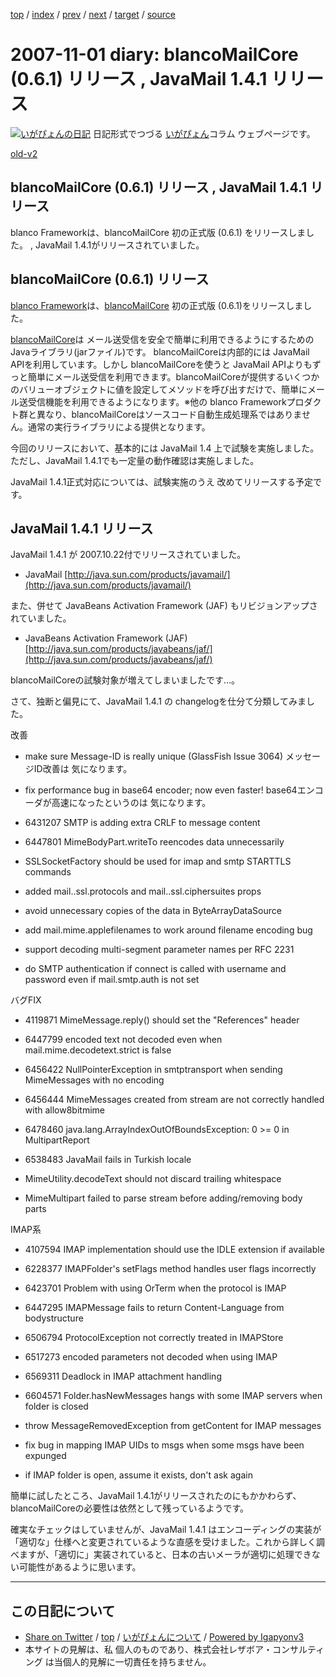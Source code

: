 [top](../index.html) 
 / [index](index.html) 
 / [prev](ig071030.html) 
 / [next](ig071105.html) 
 / [target](https://www.igapyon.jp/igapyon/diary/2007/ig071101.html) 
 / [source](https://github.com/igapyon/diary/blob/master/2007/ig071101.src.md) 

2007-11-01 diary: blancoMailCore (0.6.1) リリース , JavaMail 1.4.1 リリース
=====================================================================================================
[![いがぴょんの日記](https://www.igapyon.jp/igapyon/diary/images/iga200306s.jpg "いがぴょん")](https://www.igapyon.jp/igapyon/diary/memo/memoigapyon.html) 日記形式でつづる [いがぴょん](https://www.igapyon.jp/igapyon/diary/memo/memoigapyon.html)コラム ウェブページです。

[old-v2](ig071101-orig.html)

## blancoMailCore (0.6.1) リリース , JavaMail 1.4.1 リリース

blanco Frameworkは、blancoMailCore 初の正式版 (0.6.1) をリリースしました。 , JavaMail 1.4.1がリリースされていました。


## blancoMailCore (0.6.1) リリース

[blanco Framework](http://www.igapyon.jp/blanco/blanco.ja.html)は、[blancoMailCore](http://www.igapyon.jp/blanco/blancomailcore.html) 初の正式版 (0.6.1)をリリースしました。

[blancoMailCore](http://www.igapyon.jp/blanco/blancomailcore.html)は メール送受信を安全で簡単に利用できるようにするためのJavaライブラリ(jarファイル)です。
blancoMailCoreは内部的には JavaMail APIを利用しています。しかし blancoMailCoreを使うと JavaMail APIよりもずっと簡単にメール送受信を利用できます。blancoMailCoreが提供するいくつかのバリューオブジェクトに値を設定してメソッドを呼び出すだけで、簡単にメール送受信機能を利用できるようになります。※他の blanco Frameworkプロダクト群と異なり、blancoMailCoreはソースコード自動生成処理系ではありません。通常の実行ライブラリによる提供となります。

今回のリリースにおいて、基本的には JavaMail 1.4 上で試験を実施しました。ただし、JavaMail 1.4.1でも一定量の動作確認は実施しました。

JavaMail 1.4.1正式対応については、試験実施のうえ 改めてリリースする予定です。

## JavaMail 1.4.1 リリース

JavaMail 1.4.1 が 2007.10.22付でリリースされていました。

* JavaMail
  [http://java.sun.com/products/javamail/](http://java.sun.com/products/javamail/)

また、併せて JavaBeans Activation Framework (JAF) もリビジョンアップされていました。

* JavaBeans Activation Framework (JAF)
  [http://java.sun.com/products/javabeans/jaf/](http://java.sun.com/products/javabeans/jaf/)

blancoMailCoreの試験対象が増えてしまいましたです…。

さて、独断と偏見にて、JavaMail 1.4.1 の changelogを仕分て分類してみました。

改善

* <no id> make sure Message-ID is really unique (GlassFish Issue 3064)
  メッセージID改善は 気になります。
  
* <no id> fix performance bug in base64 encoder; now even faster!
  base64エンコーダが高速になったというのは 気になります。
  
* 6431207 SMTP is adding extra CRLF to message content
  
* 6447801 MimeBodyPart.writeTo reencodes data unnecessarily
  
* <no id> SSLSocketFactory should be used for imap and smtp STARTTLS
  commands
  
* <no id> added mail.<prot>.ssl.protocols and mail.<prot>.ssl.ciphersuites props
  
* <no id> avoid unnecessary copies of the data in ByteArrayDataSource
  
* <no id> add mail.mime.applefilenames to work around filename encoding bug
  
* <no id> support decoding multi-segment parameter names per RFC 2231
  
* <no id> do SMTP authentication if connect is called with username and password even if mail.smtp.auth is not set

バグFIX

* 4119871 MimeMessage.reply() should set the "References" header
  
* 6447799 encoded text not decoded even when mail.mime.decodetext.strict is false
  
* 6456422 NullPointerException in smtptransport when sending MimeMessages
  with no encoding
  
* 6456444 MimeMessages created from stream are not correctly handled with allow8bitmime
  
* 6478460 java.lang.ArrayIndexOutOfBoundsException: 0 >= 0 in MultipartReport
  
* 6538483 JavaMail fails in Turkish locale
  
* <no id> MimeUtility.decodeText should not discard trailing whitespace
  
* <no id> MimeMultipart failed to parse stream before adding/removing body parts

IMAP系

* 4107594  IMAP implementation should use the IDLE extension if available
  
* 6228377  IMAPFolder's setFlags method handles user flags incorrectly
  
* 6423701 Problem with using OrTerm when the protocol is IMAP
  
* 6447295 IMAPMessage fails to return Content-Language from bodystructure
  
* 6506794 ProtocolException not correctly treated in IMAPStore
  
* 6517273 encoded parameters not decoded when using IMAP
  
* 6569311 Deadlock in IMAP attachment handling
  
* 6604571 Folder.hasNewMessages hangs with some IMAP servers when folder is closed
  
* <no id> throw MessageRemovedException from getContent for IMAP messages
  
* <no id> fix bug in mapping IMAP UIDs to msgs when some msgs have been expunged
  
* <no id> if IMAP folder is open, assume it exists, don't ask again

簡単に試したところ、JavaMail 1.4.1がリリースされたのにもかかわらず、blancoMailCoreの必要性は依然として残っているようです。

確実なチェックはしていませんが、JavaMail 1.4.1 はエンコーディングの実装が「適切な」仕様へと変更されているような直感を受けました。これから詳しく調べますが、「適切に」実装されていると、日本の古いメーラが適切に処理できない可能性があるように思います。


----------------------------------------------------------------------------------------------------

## この日記について

* [Share on Twitter](https://twitter.com/intent/tweet?hashtags=igapyon%2Cdiary%2C%E3%81%84%E3%81%8C%E3%81%B4%E3%82%87%E3%82%93&text=blancoMailCore+%280.6.1%29+%E3%83%AA%E3%83%AA%E3%83%BC%E3%82%B9+%2C+JavaMail+1.4.1+%E3%83%AA%E3%83%AA%E3%83%BC%E3%82%B9&url=https%3A%2F%2Fwww.igapyon.jp%2Figapyon%2Fdiary%2F2007%2Fig071101.html) / [top](../index.html) / [いがぴょんについて](https://www.igapyon.jp/igapyon/diary/memo/memoigapyon.html) / [Powered by Igapyonv3](https://github.com/igapyon/igapyonv3)
* 本サイトの見解は、私 個人のものであり、株式会社レザボア・コンサルティング は当個人的見解に一切責任を持ちません。 
